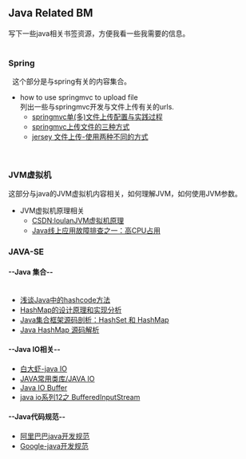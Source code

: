 ## Java Related BM <br>
  写下一些java相关书签资源，方便我看一些我需要的信息。<br>
<br>
### Spring<br>
   这个部分是与spring有关的内容集合。
<br>
  * how to use springmvc to upload file <br>
  列出一些与springmvc开发与文件上传有关的urls.<br>
    * [springmvc单(多)文件上传配置与实践过程](http://www.360doc.com/content/14/0726/17/2562177_397241353.shtml)<br>
    * [springmvc上传文件的三种方式](http://www.cnblogs.com/fjsnail/p/3491033.html)<br>
    * [jersey 文件上传-使用两种不同的方式](http://blog.csdn.net/wk313753744/article/details/46235895)
<br>

### JVM虚拟机<br>
这部分与java的JVM虚拟机内容相关，如何理解JVM，如何使用JVM参数。
  * JVM虚拟机原理相关<br>
    * [CSDN:loulanJVM虚拟机原理](http://blog.csdn.net/u010349169/article/category/2620885)<br>
    * [Java线上应用故障排查之一：高CPU占用](http://blog.csdn.net/blade2001/article/details/9065985)

### JAVA-SE<br>
#### --Java 集合-- <br><br>
  * [浅谈Java中的hashcode方法](http://www.cnblogs.com/dolphin0520/p/3681042.html)<br>
  * [HashMap的设计原理和实现分析](http://blog.csdn.net/luanlouis/article/details/41576373)<br>
  * [Java集合框架源码剖析：HashSet 和 HashMap](https://wenku.baidu.com/view/ea6fbb9aed3a87c24028915f804d2b160b4e86d3.html)<br>
  * [Java HashMap 源码解析](https://segmentfault.com/a/1190000003704860)<br>
  
#### --Java IO相关--<br>
  * [白大虾-java IO](http://www.cnblogs.com/baixl/p/4170599.html)<br>
  * [JAVA常用类库/JAVA IO](http://www.cnblogs.com/lcw/p/3540969.html)<br>
  * [Java IO Buffer](http://www.th7.cn/Program/java/201610/992751.shtml) <br>
  * [java io系列12之 BufferedInputStream](http://www.cnblogs.com/skywang12345/p/io_12.html)<br>   

#### --Java代码规范--<br>
  * [阿里巴巴java开发规范](http://pan.baidu.com/s/1dEFfXrb)<br>
  * [Google-java开发规范](https://google.github.io/styleguide/javaguide.html)<br>
